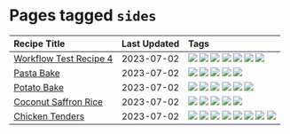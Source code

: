 # Pages tagged `sides`

|Recipe Title|Last Updated|Tags
|:---|:---|:---|
|[Workflow Test Recipe 4](../recipes/workflowtestrecipe4.md)|2023-07-02|[![](https://img.shields.io/badge/tag-baked-1d5152)](../tags/baked.md) [![](https://img.shields.io/badge/tag-fast_food-42963a)](../tags/fast_food.md) [![](https://img.shields.io/badge/tag-grilled-f47a18)](../tags/grilled.md) [![](https://img.shields.io/badge/tag-italian-9d5b24)](../tags/italian.md) [![](https://img.shields.io/badge/tag-protein-e5c1d4)](../tags/protein.md) [![](https://img.shields.io/badge/tag-sides-208450)](../tags/sides.md) [![](https://img.shields.io/badge/tag-snack-9acea8)](../tags/snack.md)|
|[Pasta Bake](../recipes/pastabake.md)|2023-07-02|[![](https://img.shields.io/badge/tag-baked-1d5152)](../tags/baked.md) [![](https://img.shields.io/badge/tag-beef-d4602a)](../tags/beef.md) [![](https://img.shields.io/badge/tag-cheesey-32613c)](../tags/cheesey.md) [![](https://img.shields.io/badge/tag-pasta-95446)](../tags/pasta.md) [![](https://img.shields.io/badge/tag-sides-208450)](../tags/sides.md)|
|[Potato Bake](../recipes/potatobake.md)|2023-07-02|[![](https://img.shields.io/badge/tag-baked-1d5152)](../tags/baked.md) [![](https://img.shields.io/badge/tag-cheesey-32613c)](../tags/cheesey.md) [![](https://img.shields.io/badge/tag-dairy-af803c)](../tags/dairy.md) [![](https://img.shields.io/badge/tag-potato-659a8f)](../tags/potato.md) [![](https://img.shields.io/badge/tag-savoury-5d33f3)](../tags/savoury.md) [![](https://img.shields.io/badge/tag-sides-208450)](../tags/sides.md)|
|[Coconut Saffron Rice](../recipes/coconutsaffronrice.md)|2023-07-02|[![](https://img.shields.io/badge/tag-expensive-1754e4)](../tags/expensive.md) [![](https://img.shields.io/badge/tag-rice-f1d19f)](../tags/rice.md) [![](https://img.shields.io/badge/tag-sides-208450)](../tags/sides.md) [![](https://img.shields.io/badge/tag-stovetop-e4f90)](../tags/stovetop.md) [![](https://img.shields.io/badge/tag-thai-13fda6)](../tags/thai.md)|
|[Chicken Tenders](../recipes/chickentenders.md)|2023-07-02|[![](https://img.shields.io/badge/tag-airfryer-8a534c)](../tags/airfryer.md) [![](https://img.shields.io/badge/tag-amazing-8ce73b)](../tags/amazing.md) [![](https://img.shields.io/badge/tag-battered-d5a11)](../tags/battered.md) [![](https://img.shields.io/badge/tag-chicken-b6c680)](../tags/chicken.md) [![](https://img.shields.io/badge/tag-crumbed-94b8ca)](../tags/crumbed.md) [![](https://img.shields.io/badge/tag-messy-517a72)](../tags/messy.md) [![](https://img.shields.io/badge/tag-mine-ad1215)](../tags/mine.md) [![](https://img.shields.io/badge/tag-sides-208450)](../tags/sides.md)|